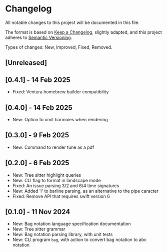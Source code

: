 # Changelog

All notable changes to this project will be documented in this file.

The format is based on [Keep a Changelog](https://keepachangelog.com/en/1.1.0/), slightly adapted,
and this project adheres to [Semantic Versioning](https://semver.org/spec/v2.0.0.html).

Types of changes: New, Improved, Fixed, Removed.

## [Unreleased]

## [0.4.1] - 14 Feb 2025

- Fixed: Ventura homebrew builder compatibility

## [0.4.0] - 14 Feb 2025

- New: Option to omit harmoies when rendering

## [0.3.0] - 9 Feb 2025

- New: Command to render tune as a pdf

## [0.2.0] - 6 Feb 2025

- New: Tree sitter highlight queries
- New: CLI flag to format in landscape mode
- Fixed: An issue parsing 3/2 and 6/4 time signatures
- New: Added 'i' to barline parsing, as an alternative to the pipe caracter
- Fixed: Remove API that requires swift version 6

## [0.1.0] - 11 Nov 2024

- New: Bag notation language specification documentation
- New: Tree sitter grammar
- New: Bag notation parsing library, with unit tests
- New: CLI program `bag`, with action to convert bag notation to abc notation
